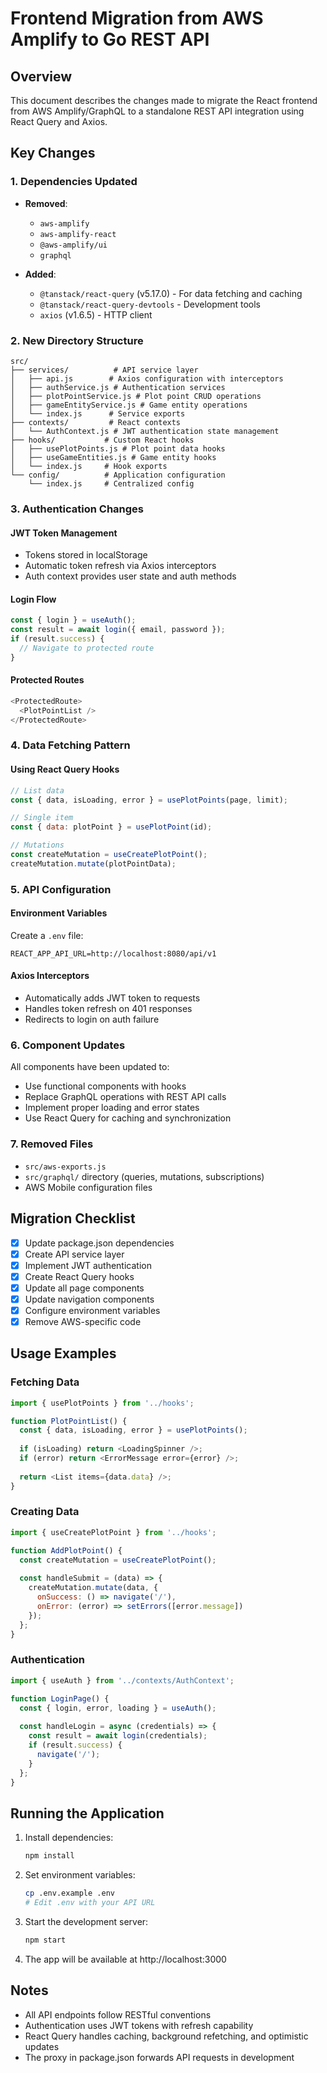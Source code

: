 # Frontend Migration from AWS Amplify to Go REST API

## Overview
This document describes the changes made to migrate the React frontend from AWS Amplify/GraphQL to a standalone REST API integration using React Query and Axios.

## Key Changes

### 1. Dependencies Updated
- **Removed**: 
  - `aws-amplify`
  - `aws-amplify-react`
  - `@aws-amplify/ui`
  - `graphql`

- **Added**:
  - `@tanstack/react-query` (v5.17.0) - For data fetching and caching
  - `@tanstack/react-query-devtools` - Development tools
  - `axios` (v1.6.5) - HTTP client

### 2. New Directory Structure
```
src/
├── services/          # API service layer
│   ├── api.js        # Axios configuration with interceptors
│   ├── authService.js # Authentication services
│   ├── plotPointService.js # Plot point CRUD operations
│   ├── gameEntityService.js # Game entity operations
│   └── index.js      # Service exports
├── contexts/         # React contexts
│   └── AuthContext.js # JWT authentication state management
├── hooks/           # Custom React hooks
│   ├── usePlotPoints.js # Plot point data hooks
│   ├── useGameEntities.js # Game entity hooks
│   └── index.js     # Hook exports
└── config/          # Application configuration
    └── index.js     # Centralized config
```

### 3. Authentication Changes

#### JWT Token Management
- Tokens stored in localStorage
- Automatic token refresh via Axios interceptors
- Auth context provides user state and auth methods

#### Login Flow
```javascript
const { login } = useAuth();
const result = await login({ email, password });
if (result.success) {
  // Navigate to protected route
}
```

#### Protected Routes
```javascript
<ProtectedRoute>
  <PlotPointList />
</ProtectedRoute>
```

### 4. Data Fetching Pattern

#### Using React Query Hooks
```javascript
// List data
const { data, isLoading, error } = usePlotPoints(page, limit);

// Single item
const { data: plotPoint } = usePlotPoint(id);

// Mutations
const createMutation = useCreatePlotPoint();
createMutation.mutate(plotPointData);
```

### 5. API Configuration

#### Environment Variables
Create a `.env` file:
```
REACT_APP_API_URL=http://localhost:8080/api/v1
```

#### Axios Interceptors
- Automatically adds JWT token to requests
- Handles token refresh on 401 responses
- Redirects to login on auth failure

### 6. Component Updates

All components have been updated to:
- Use functional components with hooks
- Replace GraphQL operations with REST API calls
- Implement proper loading and error states
- Use React Query for caching and synchronization

### 7. Removed Files
- `src/aws-exports.js`
- `src/graphql/` directory (queries, mutations, subscriptions)
- AWS Mobile configuration files

## Migration Checklist

- [x] Update package.json dependencies
- [x] Create API service layer
- [x] Implement JWT authentication
- [x] Create React Query hooks
- [x] Update all page components
- [x] Update navigation components
- [x] Configure environment variables
- [x] Remove AWS-specific code

## Usage Examples

### Fetching Data
```javascript
import { usePlotPoints } from '../hooks';

function PlotPointList() {
  const { data, isLoading, error } = usePlotPoints();
  
  if (isLoading) return <LoadingSpinner />;
  if (error) return <ErrorMessage error={error} />;
  
  return <List items={data.data} />;
}
```

### Creating Data
```javascript
import { useCreatePlotPoint } from '../hooks';

function AddPlotPoint() {
  const createMutation = useCreatePlotPoint();
  
  const handleSubmit = (data) => {
    createMutation.mutate(data, {
      onSuccess: () => navigate('/'),
      onError: (error) => setErrors([error.message])
    });
  };
}
```

### Authentication
```javascript
import { useAuth } from '../contexts/AuthContext';

function LoginPage() {
  const { login, error, loading } = useAuth();
  
  const handleLogin = async (credentials) => {
    const result = await login(credentials);
    if (result.success) {
      navigate('/');
    }
  };
}
```

## Running the Application

1. Install dependencies:
   ```bash
   npm install
   ```

2. Set environment variables:
   ```bash
   cp .env.example .env
   # Edit .env with your API URL
   ```

3. Start the development server:
   ```bash
   npm start
   ```

4. The app will be available at http://localhost:3000

## Notes

- All API endpoints follow RESTful conventions
- Authentication uses JWT tokens with refresh capability
- React Query handles caching, background refetching, and optimistic updates
- The proxy in package.json forwards API requests in development